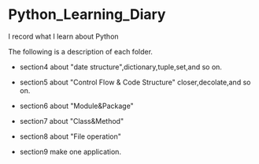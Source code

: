 # Python_Learning_Diary
I record what I learn about Python

The following is a description of each folder.

- section4
about "date structure",dictionary,tuple,set,and so on.

- section5
about "Control Flow & Code Structure" closer,decolate,and so on.
- section6
about "Module&Package"
- section7
about "Class&Method"
- section8
about "File operation"
- section9
make one application.
